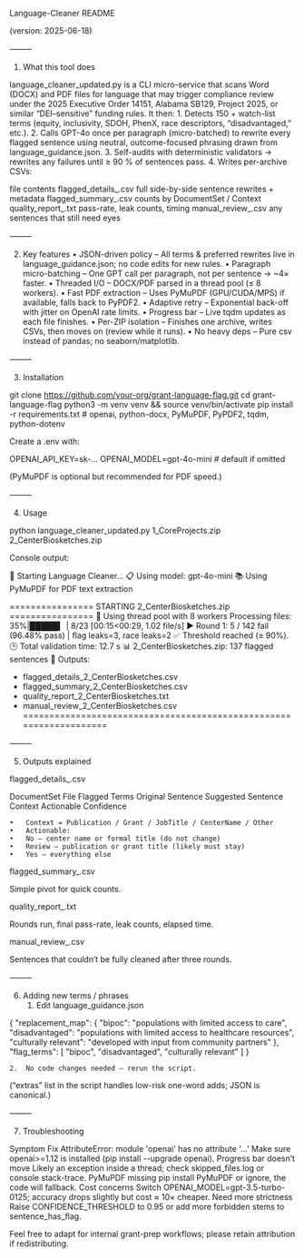 Language-Cleaner README

(version: 2025-06-18)

⸻

1. What this tool does

language_cleaner_updated.py is a CLI micro-service that scans Word (DOCX) and PDF files for language that may trigger compliance review under the 2025 Executive Order 14151, Alabama SB129, Project 2025, or similar “DEI–sensitive” funding rules.
It then:
	1.	Detects 150 + watch-list terms (equity, inclusivity, SDOH, PhenX, race descriptors, “disadvantaged,” etc.).
	2.	Calls GPT-4o once per paragraph (micro-batched) to rewrite every flagged sentence using neutral, outcome-focused phrasing drawn from language_guidance.json.
	3.	Self-audits with deterministic validators → rewrites any failures until ≥ 90 % of sentences pass.
	4.	Writes per-archive CSVs:

file	contents
flagged_details_<archive>.csv	full side-by-side sentence rewrites + metadata
flagged_summary_<archive>.csv	counts by DocumentSet / Context
quality_report_<archive>.txt	pass-rate, leak counts, timing
manual_review_<archive>.csv	any sentences that still need eyes


⸻

2. Key features
	•	JSON-driven policy – All terms & preferred rewrites live in language_guidance.json; no code edits for new rules.
	•	Paragraph micro-batching – One GPT call per paragraph, not per sentence → ~4× faster.
	•	Threaded I/O – DOCX/PDF parsed in a thread pool (≤ 8 workers).
	•	Fast PDF extraction – Uses PyMuPDF (GPU/CUDA/MPS) if available, falls back to PyPDF2.
	•	Adaptive retry – Exponential back-off with jitter on OpenAI rate limits.
	•	Progress bar – Live tqdm updates as each file finishes.
	•	Per-ZIP isolation – Finishes one archive, writes CSVs, then moves on (review while it runs).
	•	No heavy deps – Pure csv instead of pandas; no seaborn/matplotlib.

⸻

3. Installation

git clone https://github.com/your-org/grant-language-flag.git
cd grant-language-flag
python3 -m venv venv && source venv/bin/activate
pip install -r requirements.txt   # openai, python-docx, PyMuPDF, PyPDF2, tqdm, python-dotenv

Create a .env with:

OPENAI_API_KEY=sk-...
OPENAI_MODEL=gpt-4o-mini        # default if omitted

(PyMuPDF is optional but recommended for PDF speed.)

⸻

4. Usage

python language_cleaner_updated.py  1_CoreProjects.zip  2_CenterBiosketches.zip

Console output:

🚀 Starting Language Cleaner...
📋 Using model: gpt-4o-mini
📚 Using PyMuPDF for PDF text extraction

================  STARTING 2_CenterBiosketches.zip ================
🧵 Using thread pool with 8 workers
Processing files:  35%|█████▍              | 8/23 [00:15<00:29,  1.02 file/s]
▶ Round 1: 5 / 142 fail (96.48% pass) | flag leaks=3, race leaks=2
✅ Threshold reached (≥ 90%).
🕒 Total validation time: 12.7 s
📊 2_CenterBiosketches.zip: 137 flagged sentences
📄 Outputs:
   - flagged_details_2_CenterBiosketches.csv
   - flagged_summary_2_CenterBiosketches.csv
   - quality_report_2_CenterBiosketches.txt
   - manual_review_2_CenterBiosketches.csv
===================================================================


⸻

5. Outputs explained

flagged_details_<archive>.csv

DocumentSet	File	Flagged Terms	Original Sentence	Suggested Sentence	Context	Actionable	Confidence


	•	Context = Publication / Grant / JobTitle / CenterName / Other
	•	Actionable:
	•	No – center name or formal title (do not change)
	•	Review – publication or grant title (likely must stay)
	•	Yes – everything else

flagged_summary_<archive>.csv

Simple pivot for quick counts.

quality_report_<archive>.txt

Rounds run, final pass-rate, leak counts, elapsed time.

manual_review_<archive>.csv

Sentences that couldn’t be fully cleaned after three rounds.

⸻

6. Adding new terms / phrases
	1.	Edit language_guidance.json

{
  "replacement_map": {
    "bipoc": "populations with limited access to care",
    "disadvantaged": "populations with limited access to healthcare resources",
    "culturally relevant": "developed with input from community partners"
  },
  "flag_terms": [
    "bipoc",
    "disadvantaged",
    "culturally relevant"
  ]
}

	2.	No code changes needed – rerun the script.

(“extras” list in the script handles low-risk one-word adds; JSON is canonical.)

⸻

7. Troubleshooting

Symptom	Fix
AttributeError: module 'openai' has no attribute '...'	Make sure openai>=1.12 is installed (pip install --upgrade openai).
Progress bar doesn’t move	Likely an exception inside a thread; check skipped_files.log or console stack-trace.
PyMuPDF missing	pip install PyMuPDF or ignore, the code will fallback.
Cost concerns	Switch OPENAI_MODEL=gpt-3.5-turbo-0125; accuracy drops slightly but cost ≈ 10× cheaper.
Need more strictness	Raise CONFIDENCE_THRESHOLD to 0.95 or add more forbidden stems to sentence_has_flag.



Feel free to adapt for internal grant-prep workflows; please retain attribution if redistributing.